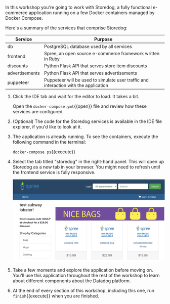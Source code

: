 In this workshop you're going to work with Storedog, a fully functional e-commerce application running on a few Docker containers managed by Docker Compose.

Here's a summary of the services that comprise Storedog:

| Service        | Purpose |
| ---            | ---        |
| db             | PostgreSQL database used by all services |
| frontend       | Spree, an open source e-commerce framework written in Ruby |
| discounts      | Python Flask API that serves store item discounts |
| advertisements | Python Flask API that serves advertisements |
| puppeteer          | Puppeteer will be used to simulate user traffic and interaction with the application |

1. Click the IDE tab and wait for the editor to load. It takes a bit.

    Open the `docker-compose.yml`{{open}} file and review how these services are configured. 

2. (Optional) The code for the Storedog services is available in the IDE file explorer, if you'd like to look at it.

2. The application is already running. To see the containers, execute the following command in the terminal:

    `docker-compose ps`{{execute}}

3. Select the tab titled "storedog" in the right-hand panel. This will open up Storedog as a new tab in your browser. You might need to refresh until the frontend service is fully responsive.

    ![Storedog homepage](./assets/storedog_screenshot.png)

4. Take a few moments and explore the application before moving on. You'll use this application throughout the rest of the workshop to learn about different components about the Datadog platform.

5. At the end of every section of this workshop, including this one, run `finish`{{execute}} when you are finished. 

